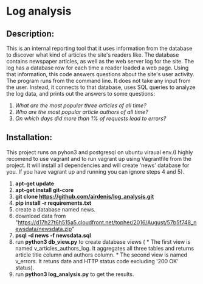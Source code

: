 # Log analysis

 ## Description:
This is an internal reporting tool that it uses information from the database
to discover what kind of articles the site's readers like.
The database contains newspaper articles, as well as the web server
 log for the site. The log has a database row for each time a reader
loaded a web page. Using that information, this code answers
questions about the site's user activity.
 The program runs from the command line. It does not take any input from the user.
Instead, it connects to that database, uses SQL queries to analyze the log data,
 and prints out the answers to some questions:
1. *What are the most popular three articles of all time?*
2. *Who are the most popular article authors of all time?*
3. *On which days did more than 1% of requests lead to errors?*

  ## Installation:
This project runs on pyhon3 and postgresql on ubuntu viraual env.(I highly 
recomend to use vagrant and to run vagrant up using Vagrantfile from the project. 
It will install all dependencies and will create 'news' database for you. 
If you have vagrant up and running you can ignore steps 4 and 5).

1. **apt-get update**
2. **apt-get install git-core**
3. **git clone https://github.com/airdenis/log_analysis.git**
4. **pip install -r requirements.txt**
5. create a database named news.
6. download data from "https://d17h27t6h515a5.cloudfront.net/topher/2016/August/57b5f748_newsdata/newsdata.zip"
7. **psql -d news -f newsdata.sql**
8. run **python3 db_view.py** to create database views (
         * The first view is named v_articles_authors_log. It aggregates all three
               tables and returns article title column and authors column. 
         * The second view is named v_errors. It retuns date and HTTP status code excluding '200 OK' status).
 9. run **python3 log_analysis.py** to get the results.
